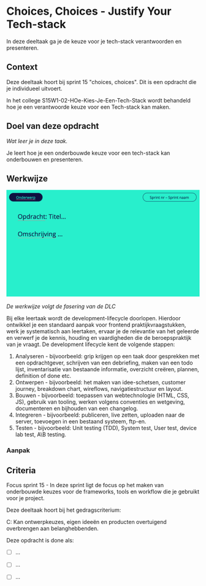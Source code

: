 <!--
De conventie voor naamgeving is sprintnaam-(sub)taaknaam
Topics: (sub)task semester-naam, semesternummer, sprint-naam, sprint-nummer
-->

# Choices, Choices - Justify Your Tech-stack

In deze deeltaak ga je de keuze voor je tech-stack verantwoorden en presenteren.

## Context
Deze deeltaak hoort bij sprint 15 "choices, choices". Dit is een opdracht die je individueel uitvoert.

In het college S15W1-02-HOe-Kies-Je-Een-Tech-Stack wordt behandeld hoe je een verantwoorde keuze voor een Tech-stack kan maken. 

## Doel van deze opdracht
*Wat leer je in deze taak.*

Je leert hoe je een onderbouwde keuze voor een tech-stack kan onderbouwen en presenteren.

## Werkwijze
![Opdrachtomschrijving](opdrachtomschrijving.png)

*De werkwijze volgt de fasering van de DLC*


Bij elke leertaak wordt de development-lifecycle doorlopen. Hierdoor ontwikkel je een standaard aanpak voor frontend praktijkvraagstukken, werk je systematisch aan leertaken, ervaar je de relevantie van het geleerde en verwerf je de kennis, houding en vaardigheden die de beroepspraktijk van je vraagt.
De development lifecycle kent de volgende stappen:

1. Analyseren - bijvoorbeeld: grip krijgen op een taak door gesprekken met een opdrachtgever, schrijven van een debriefing, maken van een todo lijst, inventarisatie van bestaande informatie, overzicht creëren, plannen, definition of done etc.
2. Ontwerpen - bijvoorbeeld: het maken van idee-schetsen, customer journey, breakdown chart, wireflows, navigatiestructuur en layout.
3. Bouwen - bijvoorbeeld: toepassen van webtechnologie (HTML, CSS, JS), gebruik van tooling, werken volgens conventies en wetgeving, documenteren en bijhouden van een changelog.
4. Integreren - bijvoorbeeld: publiceren, live zetten, uploaden naar de server, toevoegen in een bestaand systeem, ftp-en.
5. Testen - bijvoorbeeld: Unit testing (TDD), System test, User test, device lab test, A\B testing.

### Aanpak



## Criteria

Focus sprint 15 - In deze sprint ligt de focus op het maken van onderbouwde keuzes voor de frameworks, tools en workflow die je gebruikt voor je project.

Deze deeltaak hoort bij het gedragscriterium:

C: Kan ontwerpkeuzes, eigen ideeën en producten overtuigend overbrengen aan belanghebbenden.

Deze opdracht is done als:

- [ ] ...
- [ ] ...
- [ ] ...





